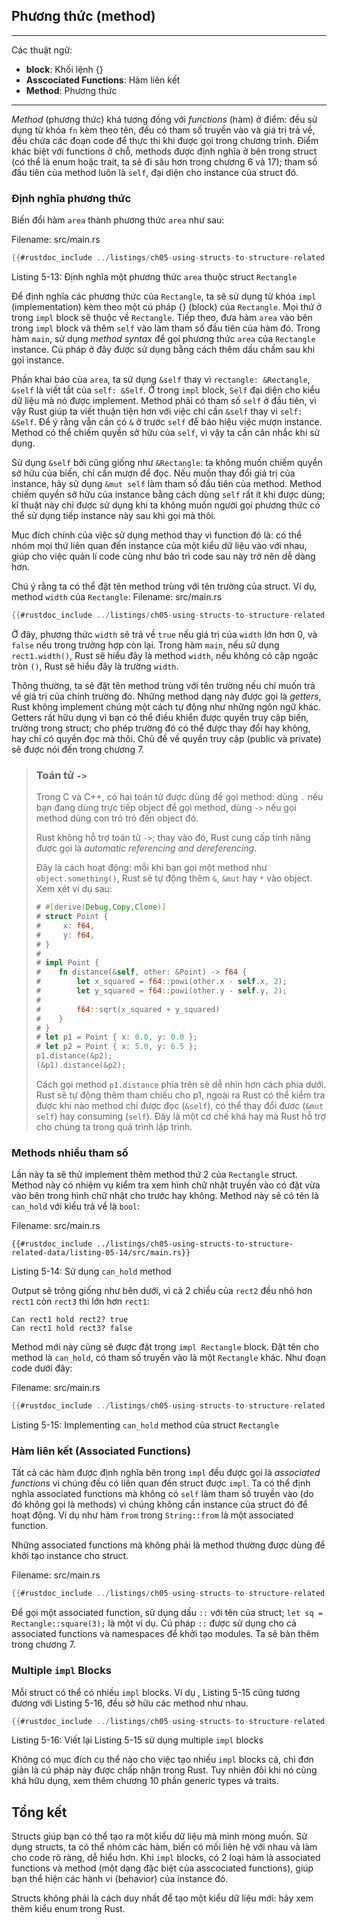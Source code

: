 ## Phương thức (method)
---
Các thuật ngữ:
- **block**: Khối lệnh {}
- **Asscociated Functions**: Hàm liên kết
- **Method**: Phương thức
---


*Method* (phương thức) khá tương đồng với *functions* (hàm) ở điểm: đều sử dụng từ khóa `fn` kèm theo tên, đều có tham số truyền vào và giá trị trả về, đều chứa các đoạn code để thực thi khi được gọi trong chương trình. Điểm khác biệt với functions ở chỗ, methods được định nghĩa ở bên trong struct (có thể là enum hoặc trait, ta sẽ đi sâu hơn trong chương 6 và 17); tham số đầu tiên của method luôn là `self`, đại diện cho instance của struct đó.

### Định nghĩa phương thức

Biến đổi hàm `area` thành phương thức `area` như sau:

<span class="filename">Filename: src/main.rs</span>

```rust
{{#rustdoc_include ../listings/ch05-using-structs-to-structure-related-data/listing-05-13/src/main.rs}}
```

<span class="caption">Listing 5-13: Định nghĩa một phương thức `area` thuộc struct `Rectangle`</span>

Để định nghĩa các phương thức của `Rectangle`, ta sẽ sử dụng từ khóa `impl` (implementation) kèm theo một cú pháp {} (block) của `Rectangle`. Mọi thứ ở trong `impl` block sẽ thuộc về `Rectangle`. Tiếp theo, đưa hàm `area` vào bên trong `impl` block và thêm `self` vào làm tham số đầu tiên của hàm đó. Trong hàm `main`, sử dụng *method syntax* để gọi phương thức `area` của `Rectangle` instance. Cú pháp ở đây được sử dụng bằng cách thêm dấu chấm sau khi gọi instance.

Phần khai báo của `area`, ta sử dụng `&self` thay vì `rectangle: &Rectangle`, `&self` là viết tắt của `self: &Self`. Ở trong `impl` block, `Self` đại diện cho kiểu dữ liệu mà nó được implement. Method phải có tham số `self` ở đầu tiên, vì vậy Rust giúp ta viết thuận tiện hơn với việc chỉ cần `&self` thay vì `self: &Self`. Để ý rằng vẫn cần có `&` ở trước `self` để báo hiệu việc mượn instance. Method có thể chiếm quyền sở hữu của `self`, vì vậy ta cần cân nhắc khi sử dụng.

Sử dụng `&self` bởi cũng giống như `&Rectangle`: ta không muốn chiếm quyền sở hữu của biến, chỉ cần mượn để đọc. Nếu muốn thay đổi giá trị của instance, hãy sử dụng `&mut self` làm tham số đầu tiên của method. Method chiếm quyền sở hữu của instance bằng cách dùng `self` rất ít khi được dùng; kĩ thuật này chỉ được sử dụng khi ta không muốn người gọi phương thức có thể sử dụng tiếp instance này sau khi gọi mà thôi.

Mục đích chính của việc sử dụng method thay vì function đó là: có thể nhóm mọi thứ liên quan đến instance của một kiểu dữ liệu vào với nhau, giúp cho việc quản lí code cũng như bảo trì code sau này trở nên dễ dàng hơn.

Chú ý rằng ta có thể đặt tên method trùng với tên trường của struct. Ví dụ, method `width` của `Rectangle`:
<span class="filename">Filename: src/main.rs</span>

```rust
{{#rustdoc_include ../listings/ch05-using-structs-to-structure-related-data/no-listing-06-method-field-interaction/src/main.rs:here}}
```

Ở đây, phương thức `width` sẽ trả về `true` nếu giá trị của `width` lớn hơn 0, và `false` nếu trong trường hợp còn lại. Trong hàm `main`, nếu sử dụng `rect1.width()`, Rust sẽ hiểu đây là method `width`, nếu không có cặp ngoặc tròn `()`, Rust sẽ hiểu đây là trường `width`.

Thông thường, ta sẽ đặt tên method trùng với tên trường nếu chỉ muốn trả về giá trị của chính trường đó. Những method dạng này được gọi là *getters*, Rust không implement chúng một cách tự động như những ngôn ngữ khác. Getters rất hữu dụng vì bạn có thể điều khiển được quyền truy cập biến, trường trong struct; cho phép trường đó có thể được thay đổi hay không, hay chỉ có quyền đọc mà thôi. Chủ đề về quyền truy cập (public và private) sẽ được nói đến trong chương 7.

> ### Toán tử `->`
>
> Trong C và C++, có hai toán tử được dùng để gọi method: dùng `.` nếu bạn đang dùng trực tiếp object để gọi method, dùng `->` nếu gọi method dùng con trỏ trỏ đến object đó.
>
> Rust không hỗ trợ toán tử `->`; thay vào đó, Rust cung cấp tính năng được gọi là *automatic referencing and dereferencing*.
>
> Đây là cách hoạt động: mỗi khi bạn gọi một method như `object.something()`, Rust sẽ tự động thêm `&`, `&mut` hay `*` vào object. Xem xét ví dụ sau:
>
> <!-- CAN'T EXTRACT SEE BUG https://github.com/rust-lang/mdBook/issues/1127 -->
> ```rust
> # #[derive(Debug,Copy,Clone)]
> # struct Point {
> #     x: f64,
> #     y: f64,
> # }
> #
> # impl Point {
> #    fn distance(&self, other: &Point) -> f64 {
> #        let x_squared = f64::powi(other.x - self.x, 2);
> #        let y_squared = f64::powi(other.y - self.y, 2);
> #
> #        f64::sqrt(x_squared + y_squared)
> #    }
> # }
> # let p1 = Point { x: 0.0, y: 0.0 };
> # let p2 = Point { x: 5.0, y: 6.5 };
> p1.distance(&p2);
> (&p1).distance(&p2);
> ```
> 
> Cách gọi method `p1.distance` phía trên sẽ dễ nhìn hơn cách phía dưới. Rust sẽ tự động thêm tham chiếu cho p1, ngoài ra Rust có thể kiểm tra được khi nào method chỉ được đọc (`&self`), có thể thay đổi đươc (`&mut self`) hay consuming (`self`). Đây là một cơ chế khá hay mà Rust hỗ trợ cho chúng ta trong quá trình lập trình.

### Methods nhiều tham số

Lần này ta sẽ thử implement thêm method thứ 2 của `Rectangle` struct. Method này có nhiệm vụ kiểm tra xem hình chữ nhật truyền vào có đặt vừa vào bên trong hình chữ nhật cho trước hay không. Method này sẽ có tên là `can_hold` với kiểu trả về là `bool`:

<span class="filename">Filename: src/main.rs</span>

```rust,ignore
{{#rustdoc_include ../listings/ch05-using-structs-to-structure-related-data/listing-05-14/src/main.rs}}
```

<span class="caption">Listing 5-14: Sử dụng `can_hold` method</span>

Output sẽ trông giống như bên dưới, vì cả 2 chiều của `rect2` đều nhỏ hơn `rect1` còn `rect3` thì lớn hơn `rect1`:

```text
Can rect1 hold rect2? true
Can rect1 hold rect3? false
```

Method mới này cũng sẽ được đặt trong `impl Rectangle` block. Đặt tên cho method là `can_hold`, có tham số truyền vào là một `Rectangle` khác. Như đoạn code dưới đây:

<span class="filename">Filename: src/main.rs</span>

```rust
{{#rustdoc_include ../listings/ch05-using-structs-to-structure-related-data/listing-05-15/src/main.rs:here}}
```

<span class="caption">Listing 5-15: Implementing `can_hold` method của struct `Rectangle`</span>

### Hàm liên kết (Associated Functions)

Tất cả các hàm được định nghĩa bên trong `impl` đều được gọi là *associated functions* vì chúng đều có liên quan đến struct được `impl`. Ta có thể định nghĩa associated functions mà không có `self` làm tham số truyền vào (do đó không gọi là methods) vì chúng không cần instance của struct đó để hoạt động. Ví dụ như hàm `from` trong `String::from` là một associated function.

Những associated functions mà không phải là method thường được dùng để khởi tạo instance cho struct.

<span class="filename">Filename: src/main.rs</span>

```rust
{{#rustdoc_include ../listings/ch05-using-structs-to-structure-related-data/no-listing-03-associated-functions/src/main.rs:here}}
```

Để gọi một associated function, sử dụng dấu `::` với tên của struct; `let sq = Rectangle::square(3);` là một ví dụ. Cú pháp `::` được sử dụng cho cả associated functions và namespaces để khởi tạo modules. Ta sẽ bàn thêm trong chương 7.

### Multiple `impl` Blocks

Mỗi struct có thể có nhiều `impl` blocks. Ví dụ , Listing 5-15 cũng tương đương với Listing 5-16, đều sở hữu các method như nhau.

```rust
{{#rustdoc_include ../listings/ch05-using-structs-to-structure-related-data/listing-05-16/src/main.rs:here}}
```

<span class="caption">Listing 5-16: Viết lại Listing 5-15 sử dụng multiple `impl` blocks</span>

Không có mục đích cụ thể nào cho việc tạo nhiều `impl` blocks cả, chỉ đơn giản là cú pháp này được chấp nhận trong Rust. Tuy nhiên đôi khi nó cũng khá hữu dụng, xem thêm chương 10 phần generic types và traits.

## Tổng kết

Structs giúp bạn có thể tạo ra một kiểu dữ liệu mà mình mong muốn. Sử dụng structs, ta có thể nhóm các hàm, biến có mối liên hệ với nhau và làm cho code rõ ràng, dễ hiểu hơn. Khi `impl` blocks, có 2 loại hàm là associated functions và method (một dạng đặc biệt của asscociated functions), giúp bạn thể hiện các hành vi (behavior) của instance đó.

Structs không phải là cách duy nhất để tạo một kiểu dữ liệu mới: hãy xem thêm kiểu enum trong Rust.